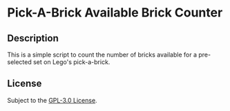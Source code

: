 # Pick-A-Brick Available Brick Counter

## Description

This is a simple script to count the number of bricks available for a pre-selected set on Lego's pick-a-brick.

## License

Subject to the [GPL-3.0 License](https://github.com/MartinLBeacham/countAvailBricks?tab=GPL-3.0-1-ov-file).
